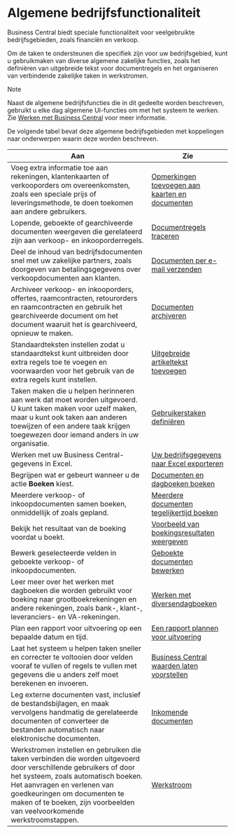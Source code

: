 # Algemene bedrijfsfunctionaliteit

Business Central biedt speciale functionaliteit voor veelgebruikte bedrijfsgebieden, zoals financiën en verkoop.

Om de taken te ondersteunen die specifiek zijn voor uw bedrijfsgebied, kunt u gebruikmaken van diverse algemene zakelijke functies, zoals het definiëren van uitgebreide tekst voor documentregels en het organiseren van verbindende zakelijke taken in werkstromen.

> [!NOTE]
> Naast de algemene bedrijfsfuncties die in dit gedeelte worden beschreven, gebruikt u elke dag algemene UI-functies om met het systeem te werken. Zie [Werken met Business Central](../Werken-met-Business-Central/) voor meer informatie.

De volgende tabel bevat deze algemene bedrijfsgebieden met koppelingen naar onderwerpen waarin deze worden beschreven.

| Aan | Zie |
| --- | --- |
|Voeg extra informatie toe aan rekeningen, klantenkaarten of verkooporders om overeenkomsten, zoals een speciale prijs of leveringsmethode, te doen toekomen aan andere gebruikers.|[Opmerkingen toevoegen aan kaarten en documenten](Opmerkingen-toevoegen-aan-kaarten-en-documenten/)|
|Lopende, geboekte of gearchiveerde documenten weergeven die gerelateerd zijn aan verkoop- en inkooporderregels.|[Documentregels traceren](Documentregels-traceren/)|
| Deel de inhoud van bedrijfsdocumenten snel met uw zakelijke partners, zoals doorgeven van betalingsgegevens over verkoopdocumenten aan klanten. |[Documenten per e-mail verzenden](Documenten-per-e-mail-verzenden/) |
|Archiveer verkoop- en inkooporders, offertes, raamcontracten, retourorders en raamcontracten en gebruik het gearchiveerde document om het document waaruit het is gearchiveerd, opnieuw te maken.|[Documenten archiveren](Documenten-archiveren/)|
| Standaardteksten instellen zodat u standaardtekst kunt uitbreiden door extra regels toe te voegen en voorwaarden voor het gebruik van de extra regels kunt instellen. |[Uitgebreide artikeltekst toevoegen](Uitgebreide-artikeltekst-toevoegen/) |
|Taken maken die u helpen herinneren aan werk dat moet worden uitgevoerd. U kunt taken maken voor uzelf maken, maar u kunt ook taken aan anderen toewijzen of een andere taak krijgen toegewezen door iemand anders in uw organisatie.|[Gebruikerstaken definiëren](Gebruikerstaken-definiëren/)|
|Werken met uw Business Central-gegevens in Excel.|[Uw bedrijfsgegevens naar Excel exporteren](Uw-bedrijfsgegevens-naar-excel-exporteren/)|
|Begrijpen wat er gebeurt wanneer u de actie **Boeken** kiest.|[Documenten en dagboeken boeken](Documenten-en-dagboeken-boeken/)|
|Meerdere verkoop- of inkoopdocumenten samen boeken, onmiddellijk of zoals gepland.|[Meerdere documenten tegelijkertijd boeken](Meerdere-documenten-tegelijkertijd-boeken/)|  
|Bekijk het resultaat van de boeking voordat u boekt.|[Voorbeeld van boekingsresultaten weergeven](Voorbeeld-van-boekingsresultaten-weergeven/)|
|Bewerk geselecteerde velden in geboekte verkoop- of inkoopdocumenten.|[Geboekte documenten bewerken](Geboekte-documenten-bewerken/)|
|Leer meer over het werken met dagboeken die worden gebruikt voor boeking naar grootboekrekeningen en andere rekeningen, zoals bank-, klant-, leveranciers- en VA-rekeningen. |[Werken met diversendagboeken](Werken-met-diversendagboeken/) |
| Plan een rapport voor uitvoering op een bepaalde datum en tijd. |[Een rapport plannen voor uitvoering](../Werken-met-rapporten-batchverwerkingen-en-XMLports/#Een-rapport-plannen-voor-uitvoering) |
|Laat het systeem u helpen taken sneller en correcter te voltooien door velden vooraf te vullen of regels te vullen met gegevens die u anders zelf moet berekenen en invoeren.|[Business Central waarden laten voorstellen](Business-Central-waarden-laten-voorstellen/)|
|Leg externe documenten vast, inclusief de bestandsbijlagen, en maak vervolgens handmatig de gerelateerde documenten of converteer de bestanden automatisch naar elektronische documenten.|[Inkomende documenten](Inkomende-documenten/)|
|Werkstromen instellen en gebruiken die taken verbinden die worden uitgevoerd door verschillende gebruikers of door het systeem, zoals automatisch boeken. Het aanvragen en verlenen van goedkeuringen om documenten te maken of te boeken, zijn voorbeelden van veelvoorkomende werkstroomstappen.|[Werkstroom](Werkstroom/)|
